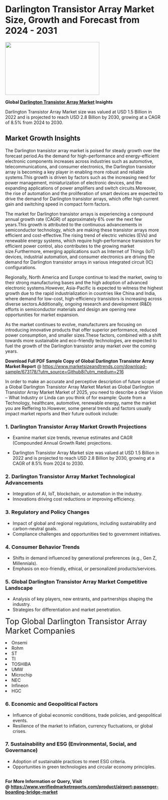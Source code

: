 <H1>Darlington Transistor Array Market Size, Growth and Forecast from 2024 - 2031</H1><img class="aligncenter size-medium wp-image-584254" src="https://thirdeyenews.in/wp-content/uploads/2024/09/Global-Market-Research-300x168.jpeg" alt="" width="300" height="168" /><p><strong>Global&nbsp;<a href="https://www.marketsizeandtrends.com/download-sample/673178/?utm_source=Github8j?utm_medium=216">Darlington Transistor Array Market</a> Insights</strong></p><p>Darlington Transistor Array Market size was valued at USD 1.5 Billion in 2022 and is projected to reach USD 2.8 Billion by 2030, growing at a CAGR of 8.5% from 2024 to 2030.</p><p><h2>Market Growth Insights</h2> <p>The Darlington transistor array market is poised for steady growth over the forecast period.As the demand for high-performance and energy-efficient electronic components increases across industries such as automotive, telecommunications, and consumer electronics, the Darlington transistor array is becoming a key player in enabling more robust and reliable systems.This growth is driven by factors such as the increasing need for power management, miniaturization of electronic devices, and the expanding applications of power amplifiers and switch circuits.Moreover, the rise of automation and the proliferation of smart devices are expected to drive the demand for Darlington transistor arrays, which offer high current gain and switching speed in compact form factors.</p> <p>The market for Darlington transistor arrays is experiencing a compound annual growth rate (CAGR) of approximately 6% over the next few years.This growth is attributed to the continuous advancements in semiconductor technology, which are making these transistor arrays more efficient and cost-effective.The rising trend of electric vehicles (EVs) and renewable energy systems, which require high-performance transistors for efficient power control, also contributes to the growing market size.Furthermore, emerging applications such as Internet of Things (IoT) devices, industrial automation, and consumer electronics are driving the demand for Darlington transistor arrays in various integrated circuit (IC) configurations.</p> <p>Regionally, North America and Europe continue to lead the market, owing to their strong manufacturing bases and the high adoption of advanced electronic systems.However, Asia-Pacific is expected to witness the highest growth due to the rapid industrialization in countries like China and India, where demand for low-cost, high-efficiency transistors is increasing across diverse sectors.Additionally, ongoing research and development (R&D) efforts in semiconductor materials and design are opening new opportunities for market expansion.</p> <p>As the market continues to evolve, manufacturers are focusing on introducing innovative products that offer superior performance, reduced power consumption, and smaller sizes.These factors, combined with a shift towards more sustainable and eco-friendly technologies, are expected to fuel the growth of the Darlington transistor array market over the coming years.</p> <p><span class=""><strong>Download Full PDF Sample Copy of Global Darlington Transistor Array Market Report</strong> @ <a href="https://www.marketsizeandtrends.com/download-sample/673178/?utm_source=Github8j?utm_medium=216" target="_blank">https://www.marketsizeandtrends.com/download-sample/673178/?utm_source=Github8j?utm_medium=216</a></span></p><p>In order to make an accurate and perceptive description of future scope of a Global&nbsp;Darlington Transistor Array Market Market as Global&nbsp;Darlington Transistor Array Market Market of 2025, you need to describe a clear Vision &ndash; What Industry or Linda can you think of for example: Quote from a Technology, healthcare, automotive, renewable energy, name the market you are Reffering to.However, some general trends and factors usually impact market reports and their future outlook include:</p><h3>1.&nbsp;<strong>Darlington Transistor Array Market Growth Projections</strong></h3><ul><li>Examine market size trends, revenue estimates and CAGR (Compounded Annual Growth Rate) projections.</li><li><p>Darlington Transistor Array Market size was valued at USD 1.5 Billion in 2022 and is projected to reach USD 2.8 Billion by 2030, growing at a CAGR of 8.5% from 2024 to 2030.</p></li></ul><h3>2.&nbsp;<strong>Darlington Transistor Array Market Technological Advancements</strong></h3><ul><li>Integration of AI, IoT, blockchain, or automation in the industry.</li><li>Innovations driving cost reductions or improving efficiency.</li></ul><h3>3.&nbsp;<strong>Regulatory and Policy Changes</strong></h3><ul><li>Impact of global and regional regulations, including sustainability and carbon-neutral goals.</li><li>Compliance challenges and opportunities tied to government initiatives.</li></ul><h3>4.&nbsp;<strong>Consumer Behavior Trends</strong></h3><ul><li>Shifts in demand influenced by generational preferences (e.g., Gen Z, Millennials).</li><li>Emphasis on eco-friendly, ethical, or personalized products/services.</li></ul><h3>5.&nbsp;<strong>Global Darlington Transistor Array Market Competitive Landscape</strong></h3><ul><li>Analysis of key players, new entrants, and partnerships shaping the industry.</li><li>Strategies for differentiation and market penetration.</li></ul><p data-pm-slice="1 1 []"><span style="color: inherit; font-family: inherit; font-size: 25px;">Top Global Darlington Transistor Array Market Companies</span></p><div class="" data-test-id=""><p><li>Onsemi</li><li> Rohm</li><li> ST</li><li> TI</li><li> TOSHIBA</li><li> UMW</li><li> Microchip</li><li> NEC</li><li> Infineon</li><li> HGC</li></p></div><h3>6.&nbsp;<strong>Economic and Geopolitical Factors</strong></h3><ul><li>Influence of global economic conditions, trade policies, and geopolitical events.</li><li>Resilience of the market to inflation, currency fluctuations, or global crises.</li></ul><h3>7.&nbsp;<strong>Sustainability and ESG (Environmental, Social, and Governance)</strong></h3><ul><li>Adoption of sustainable practices to meet ESG criteria.</li><li>Opportunities in green technologies and circular economy principles.</li></ul><h2><strong style="font-size: 14px;">For More Information or Query, Visit @&nbsp;</strong><a style="background-color: #ffffff; font-size: 14px;" href="https://www.marketsizeandtrends.com/report/darlington-transistor-array-market/" target="_blank">https://www.verifiedmarketreports.com/product/airport-passenger-boarding-bridge-market</a></h2>